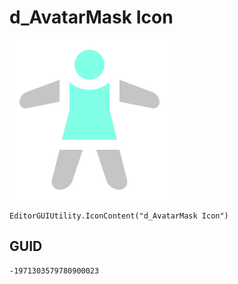 # d_AvatarMask Icon
![](/img/d_AvatarMask%20Icon.png)

``` CSharp
EditorGUIUtility.IconContent("d_AvatarMask Icon")
```
## GUID
```
-1971303579780900023
```
